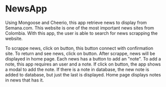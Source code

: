 # NewsApp
Using Mongoose and Cheerio, this app retrieve news to display from Semana.com. This website is 
one of the most important news sites from Colombia. With this app, the user is able to search for
news scrapping the website.

To scrappe news, click on <Scrappe News> button, this button connect with confirmation site. To 
return and see news, click on <Go back to News> button. After scrappe, news will be displayed in 
home page. Each news has a button to add an "note". To add a note, this app requires an user and 
a note. If click on <Create Note> button, the app shows a modal to add the note. If there is a note in database, the new note is added to database, but just the last is displayed. Home page 
displays notes in news that has it.


